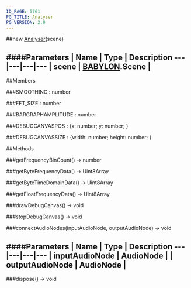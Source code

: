 ```yaml
---
ID_PAGE: 5761
PG_TITLE: Analyser
PG_VERSION: 2.0
---
```

##new [Analyser](page.php?p=5761)(scene)

####Parameters
 | Name | Type | Description
---|---|---|---
 | scene | [BABYLON](page.php?p=5696).Scene | 
---

##Members

###SMOOTHING : number


###FFT_SIZE : number


###BARGRAPHAMPLITUDE : number


###DEBUGCANVASPOS : {x: number; y: number; }


###DEBUGCANVASSIZE : {width: number; height: number; }




##Methods

###getFrequencyBinCount() &rarr; number


###getByteFrequencyData() &rarr; Uint8Array


###getByteTimeDomainData() &rarr; Uint8Array


###getFloatFrequencyData() &rarr; Uint8Array


###drawDebugCanvas() &rarr; void


###stopDebugCanvas() &rarr; void


###connectAudioNodes(inputAudioNode, outputAudioNode) &rarr; void

####Parameters
 | Name | Type | Description
---|---|---|---
 | inputAudioNode | AudioNode | 
 | outputAudioNode | AudioNode | 
---

###dispose() &rarr; void

